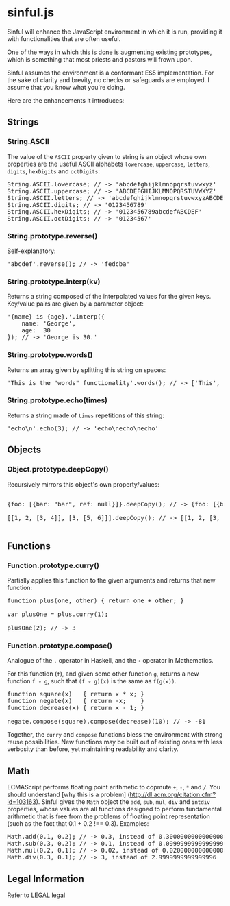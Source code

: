 # sinful.js

Sinful will enhance the JavaScript environment in which it is run, providing it with functionalities that are often useful.

One of the ways in which this is done is augmenting existing prototypes, which is something that most priests and pastors will frown upon.

Sinful assumes the environment is a conformant ES5 implementation. For the sake of clarity and brevity, no checks or safeguards are employed. I assume that you know what you're doing.

Here are the enhancements it introduces:


## Strings

### String.ASCII

 The value of the `ASCII` property given to string is an object whose own properties are the useful ASCII alphabets `lowercase`, `uppercase`, `letters`, `digits`, `hexDigits` and `octDigits`:

<pre>
String.ASCII.lowercase; // -> 'abcdefghijklmnopqrstuvwxyz'
String.ASCII.uppercase; // -> 'ABCDEFGHIJKLMNOPQRSTUVWXYZ'
String.ASCII.letters; // -> 'abcdefghijklmnopqrstuvwxyzABCDEFGHIJKLMNOPQRSTUVWXYZ'
String.ASCII.digits; // -> '0123456789' 
String.ASCII.hexDigits; // -> '0123456789abcdefABCDEF'
String.ASCII.octDigits; // -> '01234567'
</pre>


### String.prototype.reverse()

 Self-explanatory:

<pre>
'abcdef'.reverse(); // -> 'fedcba'
</pre>


### String.prototype.interp(kv)

 Returns a string composed of the interpolated values for the given keys. Key/value pairs are given by a parameter object:

<pre>
'{name} is {age}.'.interp({ 
    name: 'George',
    age:  30
}); // -> 'George is 30.'
</pre>


### String.prototype.words()

 Returns an array given by splitting this string on spaces:

<pre>
'This is the "words" functionality'.words(); // -> ['This', 'is', 'the', '"words"', 'functionality']
</pre>


### String.prototype.echo(times)

 Returns a string made of `times` repetitions of this string:

<pre>
'echo\n'.echo(3); // -> 'echo\necho\necho'
</pre>



## Objects

### Object.prototype.deepCopy()

Recursively mirrors this object's own property/values:

<pre>

{foo: [{bar: "bar", ref: null}]}.deepCopy(); // -> {foo: [{bar: "bar", ref: null}]} (different ones)

[[1, 2, [3, 4]], [3, [5, 6]]].deepCopy(); // -> [[1, 2, [3, 4]], [3, [5, 6]]] (different ones)

</pre>



## Functions

### Function.prototype.curry()

 Partially applies this function to the given arguments and returns that new function:

<pre>
function plus(one, other) { return one + other; }

var plusOne = plus.curry(1);

plusOne(2); // -> 3
</pre>


### Function.prototype.compose()

 Analogue of the `.` operator in Haskell, and the `∘` operator in Mathematics. 
 
 For this function (`f`), and given some other function `g`, returns a new function `f ∘ g`, such that `(f ∘ g)(x)` is the same as `f(g(x))`. 

<pre>
function square(x)   { return x * x; }
function negate(x)   { return -x;    }
function decrease(x) { return x - 1; }

negate.compose(square).compose(decrease)(10); // -> -81
</pre>

Together, the `curry` and `compose` functions bless the environment with strong reuse possibilities. New functions may be built out of existing ones with less verbosity than before, yet maintaining readability and clarity.



## Math

ECMAScript performs floating point arithmetic to copmute `+`, `-`, `*` and `/`. You should understand [why this is a problem] (http://dl.acm.org/citation.cfm?id=103163). Sinful gives the `Math` object the `add`, `sub`, `mul`, `div` and `intdiv` properties, whose values are all functions designed to perform fundamental arithmetic that is free from the problems of floating point representation (such as the fact that 0.1 + 0.2 !== 0.3). Examples:

<pre>
Math.add(0.1, 0.2); // -> 0.3, instead of 0.30000000000000004
Math.sub(0.3, 0.2); // -> 0.1, instead of 0.09999999999999998
Math.mul(0.2, 0.1); // -> 0.02, instead of 0.020000000000000004
Math.div(0.3, 0.1); // -> 3, instead of 2.9999999999999996
</pre>



## Legal Information

Refer to [LEGAL] [legal]

[legal]: https://github.com/guipn/sinful.js/blob/master/LEGAL
